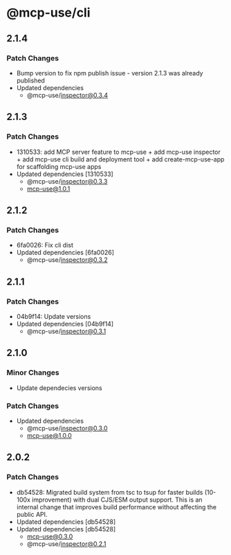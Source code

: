 # @mcp-use/cli

## 2.1.4

### Patch Changes

- Bump version to fix npm publish issue - version 2.1.3 was already published
- Updated dependencies
  - @mcp-use/inspector@0.3.4

## 2.1.3

### Patch Changes

- 1310533: add MCP server feature to mcp-use + add mcp-use inspector + add mcp-use cli build and deployment tool + add create-mcp-use-app for scaffolding mcp-use apps
- Updated dependencies [1310533]
  - @mcp-use/inspector@0.3.3
  - mcp-use@1.0.1

## 2.1.2

### Patch Changes

- 6fa0026: Fix cli dist
- Updated dependencies [6fa0026]
  - @mcp-use/inspector@0.3.2

## 2.1.1

### Patch Changes

- 04b9f14: Update versions
- Updated dependencies [04b9f14]
  - @mcp-use/inspector@0.3.1

## 2.1.0

### Minor Changes

- Update dependecies versions

### Patch Changes

- Updated dependencies
  - @mcp-use/inspector@0.3.0
  - mcp-use@1.0.0

## 2.0.2

### Patch Changes

- db54528: Migrated build system from tsc to tsup for faster builds (10-100x improvement) with dual CJS/ESM output support. This is an internal change that improves build performance without affecting the public API.
- Updated dependencies [db54528]
- Updated dependencies [db54528]
  - mcp-use@0.3.0
  - @mcp-use/inspector@0.2.1
